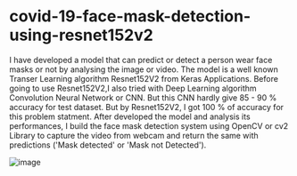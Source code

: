 # covid-19-face-mask-detection-using-resnet152v2

I have developed a model that can predict or detect a person wear face masks or not by analysing the image or video. The model is a well known Transer Learning algorithm Resnet152V2 from Keras Applications. Before going to use Resnet152V2,I also tried with Deep Learning algorithm Convolution Neural Network or CNN. But this CNN hardly give 85 - 90 % accuracy for test dataset. But by Resnet152V2, I got 100 % of accuracy for this problem statment. After developed the model  and analysis its performances, I build the face mask detection system using OpenCV or cv2 Library to capture the video from webcam and return the same with predictions ('Mask detected' or 'Mask not Detected'). 


![image](https://user-images.githubusercontent.com/83460431/138928352-f6933a66-9138-43e2-baa6-1eaadf209250.png)
